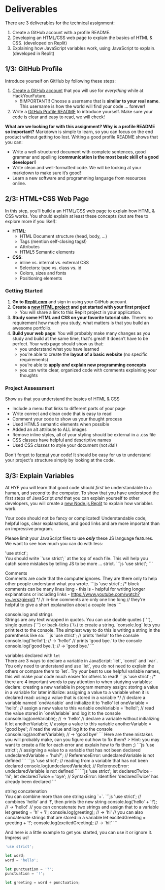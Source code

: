 # Deliverables

There are 3 deliverables for the technical assignment:

1. Create a GitHub account with a profile README.
2. Developing an HTML/CSS web page to explain the basics of HTML & CSS. \(developed on Replit\)
3. Explaining how JavaScript variables work, using JavaScript to explain. \(developed in Replit\)

## 1/3: GitHub Profile

Introduce yourself on GitHub by following these steps:

1. [Create a GitHub account](https://www.wikihow.com/Create-an-Account-on-GitHub) that you will use for _everything_ while at HackYourFuture.
   * !!IMPORTANT!! Choose a username that is **similar to your real name**. This username is how the world will find your code … forever!
2. Write a [GitHub Profile README](https://docs.github.com/en/github/setting-up-and-managing-your-github-profile/customizing-your-profile/managing-your-profile-readme) to introduce yourself. Make sure your code is clear and easy to read, we will check!

**What are we looking for with this assignment? Why is a profile README so important?** Markdown is simple to learn, so you can focus on the end product without getting too lost. Writing a good profile README shows that you can:

* Write a well-structured document with complete sentences, good grammar and spelling \(**communication is the most basic skill of a good developer**!\)
* Write clean and well-formatted code. We will be looking at your markdown to make sure it’s good!
* Learn a new software and programming language from resources online.

## 2/3: HTML+CSS Web Page

In this step, you’ll build a an HTML/CSS web page to explain how HTML & CSS works. You should explain at least these concepts \(but are free to explore more if you like!\):

* **HTML**:
  * HTML Document structure \(head, body, ...\)
  * Tags \(mention self-closing tags!\)
  * Attributes
  * HTML5 Semantic elements
* **CSS**:
  * inline vs. internal vs. external CSS
  * Selectors: type vs. class vs. id
  * Colors, sizes and fonts
  * Positioning elements

### Getting Started

1. **Go to** [**Replit.com**](https://replit.com/) and sign in using your GitHub account.
2. **Create a** [**new HTML project**](https://replit.com/new/html) **and get started with your first project!**
   * You will share a link to this Replit project in your application.
3. **Study some HTML and CSS on your favorite tutorial site.** There’s no requirement how much you study, what matters is that you build an awesome portfolio.
4. **Build your web page**: You will probably make many changes as you study and build at the same time, that's great! It doesn’t have to be perfect. Your web page should show us that:
   * you understand what you have learned
   * you’re able to create the **layout of a basic website** \(no specific requirements\)
   * you’re able to **apply** _**and**_ **explain new programming concepts**
   * you can write clear, organized code with comments explaining your thoughts

### Project Assessment

Show us that you understand the basics of HTML & CSS

* Include a menu that links to different parts of your page
* Write correct and clean code that is easy to read
* Comment your code to show us your thought process
* Used HTML5 semantic elements when possible
* Added an alt attribute to ALL images
* Remove inline styles, all of your styling should be external in a .css file
* CSS classes have helpful and descriptive names
* Used CSS _classes_ to style your document \(not _ids_!\)

Don't forget to [format](https://studio.code.org/docs/concepts/html/formatting-html/) your code! It should be easy for us to understand your project's structure simply by looking at the code.

## 3/3: Explain Variables

At HYF you will learn that good code should _first_ be understandable to a human, and _second_ to the computer. To show that you have understood the first steps of JavaScript _and_ that you can explain yourself to other developers, you will create a [new Node.js Replit](https://replit.com/new/nodejs) to explain how variables work.

Your code should not be fancy or complicated! Understandable code, helpful logs, clear explanations, and good links and are more important than an impressive program.

Please limit your JavaScript files to use _**only**_ these JS language features. We want to see how much you can do with less:

'use strict';  
 You should write \`'use strict';\` at the top of each file. This will help you catch some mistakes by telling JS to be more ... strict. \`\`\`js 'use strict'; \`\`\`

Comments  
 Comments are code that the computer ignores. They are there only to help other people understand what you wrote. \`\`\`js 'use strict'; /\* block comments can be many lines long - this is - helpful for writing longer explanations or including links - https://www.youtube.com/watch?v=Jvrszgiexg0 \*/ // in-line comments are only one line long // they're helpful to give a short explanation about a couple lines \`\`\`

console.log and strings  
 Strings are any text wrapped in quotes. You can use double quotes \(\`"\`\), single quotes \(\`'\`\) or back-ticks \(\`\\`\`\) to create a string. \`console.log\` lets you print text to the console. The simplest way to do this is writing a string in the parenthesis like so: \`\`\`js 'use strict'; // prints 'hello!' to the console console.log\('hello!'\); // -&gt; 'hello!' // prints 'good bye.' to the console console.log\('good bye.'\); // -&gt; 'good bye.' \`\`\`

variables declared with `let`  
 There are 3 ways to declare a variable in JavaScript: \`let\`, \`const\` and \`var\`. You only need to understand and use \`let\`, you do not need to explain the others or compare them to \`let\`. Try your best to use helpful variable names, this will make your code much easier for others to read! \`\`\`js 'use strict'; /\* there are 4 important words to pay attention to when studying variables: declare: creating a new variable in program memory assign: storing a value in a variable for later initialize: assigning a value to a variable when it is declared read: using a value that is stored in a variable \*/ // declare a variable named \`oneVariable\` and initialize it to 'hello' let oneVariable = 'hello'; // assign a new value to this variable oneVariable = 'hello!'; // read the value stored in \`oneVariable\` and log it to the console console.log\(oneVariable\); // -&gt; 'hello' // declare a variable without initializing it let anotherVariable; // assign a value to this variable anotherVariable = 'good bye'; // read the value and log it to the console console.log\(anotherVariable\); // -&gt; 'good bye' \`\`\` Here are three mistakes you will probably make, can you figure out how to fix them? &gt; Hint: you may want to create a file for each error and explain how to fix them ;\) \`\`\`js 'use strict'; // assigning a value to a variable that has not been declared undeclaredVariable = 'huh?'; // ReferenceError: undeclaredVariable is not defined \`\`\` \`\`\`js 'use strict'; // reading from a variable that has not been declared console.log\(undeclaredVariable\); // ReferenceError: undeclaredVariable is not defined \`\`\` \`\`\`js 'use strict'; let declaredTwice = 'hi'; let declaredTwice = 'bye'; // SyntaxError: Identifier 'declaredTwice' has already been declared \`\`\`

string concatenation  
 You can combine more than one string using \`+\`. \`\`\`js 'use strict'; // combines 'hello' and '!', then prints the new string console.log\('hello' + '!'\); // -&gt; 'hello!' // you can concatenate two strings and assign that to a variable let greeting = 'h' + 'i'; console.log\(greeting\); // -&gt; 'hi' // you can also concatenate strings that are stored in a variable let excitedGreeting = greeting + '!'; console.log\(excitedGreeting\); // -&gt; 'hi!' \`\`\`

And here is a little example to get you started, you can use it or ignore it. Impress us!

```javascript
'use strict';

let word;
word = 'hello';

let punctuation = '?';
punctuation = '!';

let greeting = word + punctuation;
```

